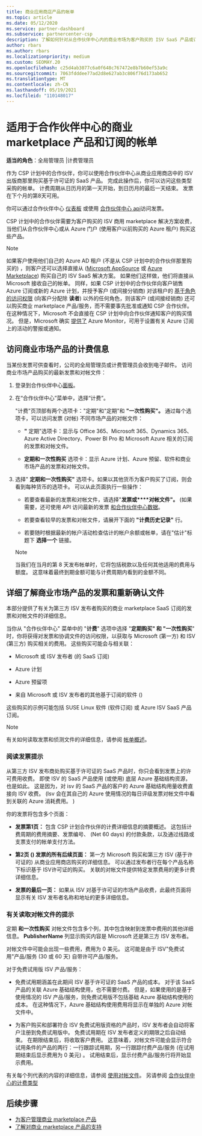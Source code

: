 ```yaml
---
title: 商业应用商店产品的帐单
ms.topic: article
ms.date: 05/12/2020
ms.service: partner-dashboard
ms.subservice: partnercenter-csp
description: 了解如何针对从合作伙伴中心内的商业市场为客户购买的 ISV SaaS 产品或订阅付费。
author: rbars
ms.author: rbars
ms.localizationpriority: medium
ms.custom: SEOMAY.20
ms.openlocfilehash: c25d4ab3077c6a0f648c767472e8b7b60ef53a9c
ms.sourcegitcommit: 7063fdddee77ad2d8e627ab3c806f76d173ab652
ms.translationtype: MT
ms.contentlocale: zh-CN
ms.lasthandoff: 05/19/2021
ms.locfileid: "110148017"
---
```

# <a name="billing-for-commercial-marketplace-products-and-subscriptions-in-partner-center"></a>适用于合作伙伴中心的商业 marketplace 产品和订阅的帐单


**适当的角色**：全局管理员 |计费管理员

作为 CSP 计划中的合作伙伴，你可以使用合作伙伴中心从商业应用商店中的 ISV 出版商那里购买基于许可证的 SaaS 产品。 完成此操作后，你可以访问这些类型采购的帐单。 计费周期从日历月的第一天开始，到日历月的最后一天结束。 发票在下个月的第8天可用。

你可以通过合作伙伴中心 [仪表板](https://partner.microsoft.com/dashboard/) 或使用 [合作伙伴中心 api](/partner-center/develop/)访问发票。

CSP 计划中的合作伙伴需要为客户购买的 ISV 商用 marketplace 解决方案收费，当他们从合作伙伴中心或从 Azure 门户 (使用客户以前购买的 Azure 租户) 购买这些产品。

>[!NOTE]
>如果客户使用他们自己的 Azure AD 租户 (不是从 CSP 计划中的合作伙伴那里购买的) ，则客户还可以选择直接从 ([Microsoft AppSource](https://appsource.microsoft.com/) 或 [Azure Marketplace](https://azuremarketplace.microsoft.com/)) 购买自己的 ISV SaaS 解决方案。 如果他们这样做，他们将直接从 Microsoft 接收自己的帐单。 同样，如果 CSP 计划中的合作伙伴向客户销售 Azure 订阅或新的 Azure 计划，并授予客户 (或间接分销商) 对该租户的 [基于角色的访问权限](/azure/role-based-access-control/built-in-roles) (向客户分配除 **读者**) 以外的任何角色，则该客户 (或间接经销商) 还可以购买商业 marketplace 产品/服务，而不需要事先批准或通知 CSP 合作伙伴。 在这种情况下，Microsoft 不会直接在 CSP 计划中向合作伙伴通知客户的购买情况。 但是，Microsoft 确实 [提供了](/azure/azure-monitor/platform/alerts-activity-log) Azure Monitor，可用于设置有关 Azure 订阅上的活动的警报或通知。

## <a name="access-billing-information-for-commercial-marketplace-products"></a>访问商业市场产品的计费信息

当某份发票可供查看时，公司的全局管理员或计费管理员会收到电子邮件。 访问商业市场产品购买的最新发票和对帐文件：

1. 登录到合作伙伴中心[面板](https://partner.microsoft.com/dashboard/)。

2. 在“合作伙伴中心”菜单中，选择“计费”。 

    "计费"页顶部有两个选项卡："定期"和"定期"和 **"一次性购买"。** 通过每个选项卡，可以访问发票 (对帐) 不同市场产品的对帐文件：

    - **"** 定期"选项卡：显示与 Office 365、Microsoft 365、Dynamics 365、Azure Active Directory、Power BI Pro 和 Microsoft Azure 相关的订阅的发票和对帐文件。

    - **定期和一次性购买** 选项卡：显示 Azure 计划、Azure 预留、软件和商业市场产品的发票和对帐文件。
  
3. 选择" **定期和一次性购买"** 选项卡。如果以其他货币为客户购买了订阅，则会看到每种货币的选项卡。 可以从此页面执行一些操作：

    - 若要查看最新的发票和对帐文件，请选择"**发票或****对帐文件"。**  (如果需要，还可使用 API 访问最新的发票 [和合作伙伴中心数据](/partner-center/develop/)。

    - 若要查看较早的发票和对帐文件，请展开下面的 **"计费历史记录"** 行。

    - 若要随时根据最新的帐户活动检查估计的帐户余额或帐单，请在"估计"标题下 **选择一个** 链接。  

    >[!NOTE]
    > 当我们在当月的第 8 天发布帐单时，它将包括税款以及任何其他适用的费用与额度。 这意味着最终到期金额可能与计费周期内看到的金额不同。

## <a name="more-about-invoices-and-recon-files-for-commercial-marketplace-products"></a>详细了解商业市场产品的发票和重新确认文件

本部分提供了有关为第三方 ISV 发布者购买的商业 marketplace SaaS 订阅的发票和对帐文件的详细信息。

当你从 "合作伙伴中心" 菜单中的 "**计费**" 选项中选择 "**定期购买" 和 "一次性购买**" 时，你将获得对发票和协调文件的访问权限，以获取与 Microsoft (第一方) 和 ISV (第三方) 购买相关的费用。 这些购买可能会与相关联：

- Microsoft 或 ISV 发布者 (的 SaaS 订阅) 

- Azure 计划

- Azure 预留项

- 来自 Microsoft 或 ISV 发布者的其他基于订阅的软件 () 

这些购买的示例可能包括 SUSE Linux 软件 (软件订阅) 或 Azure ISV SaaS 产品订阅。

>[!NOTE]
> 有关如何读取发票和侦测文件的详细信息，请参阅 [帐单概述](billing.md)。

### <a name="tips-on-reading-your-invoice"></a>阅读发票提示

从第三方 ISV 发布商处购买基于许可证的 SaaS 产品时，你只会看到发票上的许可费用收费。 即使 ISV 的 SaaS 产品使用 (或使用) 底层 Azure 基础结构资源，也是如此。 这是因为，对 isv 的 SaaS 产品的客户的 Azure 基础结构用量收费直接向 ISV 收费。  (Isv 会在其自己的 Azure 使用情况的每日评级发票对帐文件中看到关联的 Azure 消耗费用。 ) 

你的发票将包含多个页面：

- **发票第1页：** 包含 CSP 计划合作伙伴的计费详细信息的摘要概述。 这包括计费周期的费用摘要、发票编号、 (Net 60 days) 的付款条款，以及通过线路或支票支付的帐单支付方法。

- **第2页 () 发票的所有后续页面：** 第一方 Microsoft 购买和第三方 ISV (基于许可证的) 从商业应用商店购买的详细信息。 可以通过发布者行在每个产品名称下标识基于 ISV许可证的购买。 关联的对帐文件提供特定发票费用的更多计费详细信息。

- **发票的最后一页：** 如果从 ISV 对基于许可证的市场产品收费，此最终页面将显示有关 ISV 发布者名称和地址的更多详细信息。

### <a name="tips-on-reading-your-reconciliation-file"></a>有关读取对帐文件的提示

定期 **和一次性购买** 对帐文件包含多个列，其中包含映射到发票中费用的其他详细信息。 **PublisherName** 列显示购买内容是 Microsoft 还是第三方 ISV 发布者。

对帐文件中可能会出现一些费用，费用为 0 美元。 这可能是由于 ISV"免费试用"产品/服务 (30 或 60 天) 自带许可产品/服务。

对于免费试用版 ISV 产品/服务：

- 免费试用期涵盖在此期间 ISV 基于许可证的 SaaS 产品的成本。 对于该 SaaS 产品的关联 Azure 基础结构使用，也不需要付费。  但是，如果使用的是基于使用情况的 ISV 产品/服务，则免费试用版不包括基础 Azure 基础结构使用的成本。 在这种情况下，Azure 基础结构使用费用将显示在单独的 Azure 对帐文件中。

- 为客户购买和部署符合 ISV 免费试用版资格的产品时，ISV 发布者会自动将客户注册到免费试用版中。 免费试用期在 ISV 发布者定义的期限之后自动结束。 在期限结束后，将收取客户费用。 这意味着，对帐文件可能会显示符合试用条件的产品的两行：一行跟踪试用期，另一行跟踪付费产品/服务 (在试用期结束后显示费用为 0 美元) 。 试用结束后，显示付费产品/服务行将开始显示费用。 

有关每个列代表的内容的详细信息，请参阅 [使用对帐文件](use-the-reconciliation-files.md)。 另请参阅 [合作伙伴中心的计费类型](./billing-basics.md)

## <a name="next-steps"></a>后续步骤

- [为客户管理商业 marketplace 产品](csp-commercial-marketplace-manage.md)
- [了解对商业 marketplace 产品的支持](csp-commercial-marketplace-support.md)